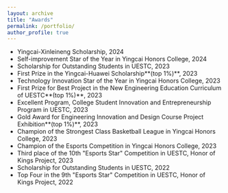 ```yaml
---
layout: archive
title: "Awards"
permalink: /portfolio/
author_profile: true
---
```


- Yingcai-Xinleineng Scholarship, 2024
- Self-improvement Star of the Year in Yingcai Honors College, 2024
- Scholarship for Outstanding Students in UESTC, 2023
- First Prize in the Yingcai-Huawei Scholarship**(top 1%)**, 2023
- Technology Innovation Star of the Year in Yingcai Honors College, 2023
- First Prize for Best Project in the New Engineering Education Curriculum of UESTC**(top 1%)**, 2023
- Excellent Program, College Student Innovation and Entrepreneurship Program in UESTC, 2023
- Gold Award for Engineering Innovation and Design Course Project Exhibition**(top 1%)**, 2023
- Champion of the Strongest Class Basketball League in Yingcai Honors College, 2023
- Champion of the Esports Competition in Yingcai Honors College, 2023
- Third place of the 10th "Esports Star" Competition in UESTC, Honor of Kings Project, 2023
- Scholarship for Outstanding Students in UESTC, 2022
- Top Four in the 9th "Esports Star" Competition in UESTC, Honor of Kings Project, 2022
